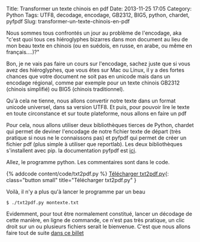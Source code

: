 Title: Transformer un texte chinois en pdf
Date: 2013-11-25 17:05
Category: Python
Tags: UTF8, decodage, encodage, GB2312, BIG5, python, chardet, pyfpdf
Slug: transformer-un-texte-chinois-en-pdf

Nous sommes tous confrontés un jour au problème de l'encodage, aka "c'est quoi tous ces hiéroglyphes bizarres dans mon document au lieu de mon beau texte en chinois (ou en suédois, en russe, en arabe, ou même en français....)?"

Bon, je ne vais pas faire un cours sur l'encodage, sachez juste que si vous avez des hiéroglyphes, que vous êtes sur Mac ou Linux, il y a des fortes chances que votre document ne soit pas en unicode mais dans un encodage régional, comme par exemple pour un texte chinois GB2312 (chinois simplifié) ou BIG5 (chinois traditionnel).

Qu'à cela ne tienne, nous allons convertir notre texte dans un format unicode universel, dans sa version UTF8. Et puis, pour pouvoir lire le texte en toute circonstance et sur toute plateforme, nous allons en faire un pdf

Pour cela, nous allons utiliser deux bibliothèques tierces de Python, chardet qui permet de deviner l'encodage de notre fichier texte de départ (très pratique si nous ne le connaissons pas) et pyfpdf qui permet de créer un fichier pdf (plus simple à utiliser que reportlab). Les deux bibliothèques s'installent avec pip. la documentation pyfpdf est [ici](http://code.google.com/p/pyfpdf/).

Allez, le programme python. Les commentaires sont dans le code.

{% addcode content/code/txt2pdf.py %}
[Télécharger txt2pdf.py]({static}/code/txt2pdf.py){: class="button small" title="Télécharger txt2pdf.py" }

Voilà, il n'y a plus qu'à lancer le programme par un beau

	$ ./txt2pdf.py montexte.txt

Evidemment, pour tout être normalement constitué, lancer un décodage de cette manière, en ligne de commande, ce n'est pas très pratique, un clic droit sur un ou plusieurs fichiers serait le bienvenue. C'est que nous allons faire tout de suite [dans ce billet]({filename}/lancer-un-programme-python-depuis-automator.markdown)
